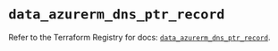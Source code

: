 # `data_azurerm_dns_ptr_record`

Refer to the Terraform Registry for docs: [`data_azurerm_dns_ptr_record`](https://registry.terraform.io/providers/hashicorp/azurerm/4.13.0/docs/data-sources/dns_ptr_record).
